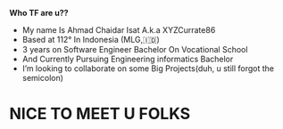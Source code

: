 <b>Who TF are u??</b>
- My name Is Ahmad Chaidar Isat A.k.a XYZCurrate86
- Based at 112° In Indonesia (MLG,🇮🇩)
- 3 years on Software Engineer Bachelor On Vocational School
- And Currently Pursuing Engineering informatics Bachelor
- I’m looking to collaborate on some Big Projects(duh, u still forgot the semicolon)

<h1> NICE TO MEET U FOLKS</h1>

<!---
XYZCurrate86/XYZCurrate86 is a ✨ special ✨ repository because its `README.md` (this file) appears on your GitHub profile.
You can click the Preview link to take a look at your changes.
--->
